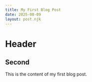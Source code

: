 ```yaml
---
title: My First Blog Post
date: 2025-08-09
layout: post.njk
---
```


# Header

## Second 

This is the content of my first blog post.


